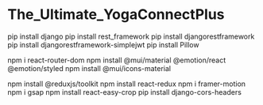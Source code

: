 # The_Ultimate_YogaConnectPlus

pip install django
pip install rest_framework
pip install djangorestframework
pip install djangorestframework-simplejwt
pip install Pillow

npm i react-router-dom
npm install @mui/material @emotion/react @emotion/styled
npm install @mui/icons-material

npm install @reduxjs/toolkit
npm install react-redux
npm i framer-motion
npm i gsap
npm install react-easy-crop
pip install django-cors-headers
